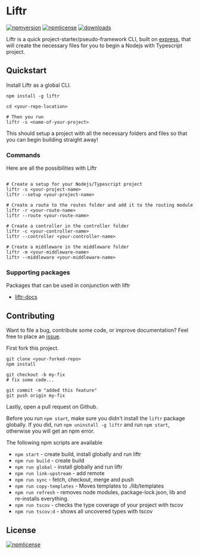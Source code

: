 # Liftr

[![npmversion](https://img.shields.io/npm/v/liftr.svg)](https://github.com/farisT/liftr)
[![npmlicense](https://img.shields.io/npm/l/liftr.svg)](https://github.com/farisT/liftr/blob/master/LICENSE/)
[![downloads](https://img.shields.io/npm/dy/liftr.svg)](https://github.com/farisT/liftr)

Liftr is a quick project-starter/pseudo-framework CLI, built on [express](https://expressjs.com/), that will create the necessary files for you to begin a Nodejs with Typescript project.

## Quickstart

Install Liftr as a global CLI.

```shell
npm install -g liftr

cd <your-repo-location>

# Then you run
liftr -s <name-of-your-project>
```

This should setup a project with all the necessary folders and files so that you can begin building straight away!

### Commands

Here are all the possibilities with Liftr

```shell

# Create a setup for your Nodejs/Typescript project
liftr -s <your-project-name>
liftr --setup <your-project-name>

# Create a route to the routes folder and add it to the routing module
liftr -r <your-route-name>
liftr --route <your-route-name>

# Create a controller in the controller folder
liftr -c <your-controller-name>
liftr --controller <your-controller-name>

# Create a middleware in the middleware folder
liftr -m <your-middleware-name>
liftr --middleware <your-middleware-name>

```
### Supporting packages

Packages that can be used in conjunction with liftr

- [liftr-docs](https://github.com/farisT/liftr-docs)


## Contributing

Want to file a bug, contribute some code, or improve documentation? Feel free to place an [issue](https://github.com/farisT/liftr/issues).

First fork this project.

```shell
git clone <your-forked-repo>
npm install

git checkout -b my-fix
# fix some code...

git commit -m "added this feature"
git push origin my-fix
```

Lastly, open a pull request on Github.

Before you run `npm start`, make sure you didn't install the `liftr` package globally. If you did, run `npm uninstall -g liftr` and run `npm start`, otherwise you will get an npm error.

The following npm scripts are available

-   `npm start` - create build, install globally and run liftr
-   `npm run build` - create build
-   `npm run global` - install globally and run liftr
-   `npm run link-upstream` - add remote
-   `npm run sync` - fetch, checkout, merge and push
-   `npm run copy-templates` - Moves templates to ./lib/templates
-   `npm run refresh` - removes node modules, package-lock.json, lib and re-installs everything.
-   `npm run tscov` - checks the type coverage of your project with tscov
-   `npm run tscov:d` - shows all uncovered types with tscov

## License

[![npmlicense](https://img.shields.io/npm/l/liftr.svg)](https://github.com/farisT/liftr/blob/master/LICENSE/)
